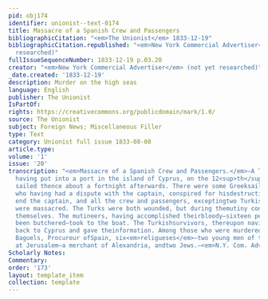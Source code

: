```yaml
---
pid: obj174
identifier: unionist--text-0174
title: Massacre of a Spanish Crew and Passengers
bibliographicCitation: "<em>The Unionist</em> 1833-12-19"
bibliographicCitation.republished: "<em>New York Commercial Advertiser</em> (not yet
  researched)"
fullIssueSequenceNumber: 1833-12-19 p.03.20
creator: "<em>New York Commercial Advertiser</em> (not yet researched)"
_date.created: '1833-12-19'
description: Murder on the high seas
language: English
publisher: The Unionist
IsPartOf: 
rights: https://creativecommons.org/publicdomain/mark/1.0/
source: The Unionist
subject: Foreign News; Miscellaneous Filler
type: Text
category: Unionist full issue 1833-08-08
article.type: 
volume: '1'
issue: '20'
transcription: "<em>Massacre of a Spanish Crew and Passengers.</em>—A Turkish galliot
  having put into a port in the island of Cyprus, on the 12<sup>th</sup>of July last,
  sailed thence about a fortnight afterwards. There were some Greeksailors on board,
  who having had a dispute with the captain, conspired for hisdestruction. In the
  end the captain, and all the crew and passengers, exceptingtwo Turkish sailors,
  were massacred. The Turks were both wounded, but during themutiny contrived to conceal
  themselves. The mutineers, having accomplished theirbloody—sixteen persons having
  been butchered—took to the boat. The Turkishsurvivors, thereupon navigated the vessel
  back to Cyprus and gave theinformation. Among those who were murdered, were Isidore
  Baguels, Procureur ofSpain, six<em>religueses</em>—two young men of the first family
  at Jerusalem—a merchant of Alexandria, andtwo Jews.—<em>N.Y. Com. Adv</em>."
Scholarly Notes: 
Commentary: 
order: '173'
layout: template_item
collection: template
---
```

